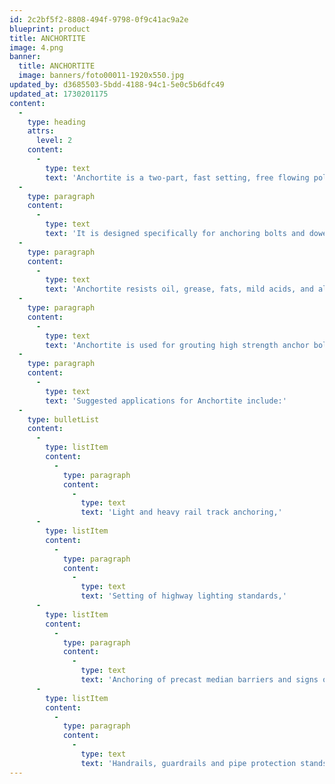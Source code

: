 ```yaml
---
id: 2c2bf5f2-8808-494f-9798-0f9c41ac9a2e
blueprint: product
title: ANCHORTITE
image: 4.png
banner:
  title: ANCHORTITE
  image: banners/foto00011-1920x550.jpg
updated_by: d3685503-5bdd-4188-94c1-5e0c5b6dfc49
updated_at: 1730201175
content:
  -
    type: heading
    attrs:
      level: 2
    content:
      -
        type: text
        text: 'Anchortite is a two-part, fast setting, free flowing polyester resin anchoring grout, consisting of a specially formulated liquid resin and hardener.'
  -
    type: paragraph
    content:
      -
        type: text
        text: 'It is designed specifically for anchoring bolts and dowels in concrete, rock, brick and masonry.'
  -
    type: paragraph
    content:
      -
        type: text
        text: 'Anchortite resists oil, grease, fats, mild acids, and alkalies, fresh and salt water. Where exposure to a specific chemical is anticipated, consult Minova directly.'
  -
    type: paragraph
    content:
      -
        type: text
        text: 'Anchortite is used for grouting high strength anchor bolts, starter bars in concrete and anchors in rock.'
  -
    type: paragraph
    content:
      -
        type: text
        text: 'Suggested applications for Anchortite include:'
  -
    type: bulletList
    content:
      -
        type: listItem
        content:
          -
            type: paragraph
            content:
              -
                type: text
                text: 'Light and heavy rail track anchoring,'
      -
        type: listItem
        content:
          -
            type: paragraph
            content:
              -
                type: text
                text: 'Setting of highway lighting standards,'
      -
        type: listItem
        content:
          -
            type: paragraph
            content:
              -
                type: text
                text: 'Anchoring of precast median barriers and signs on highways.'
      -
        type: listItem
        content:
          -
            type: paragraph
            content:
              -
                type: text
                text: 'Handrails, guardrails and pipe protection stands around safety areas'
---
```

